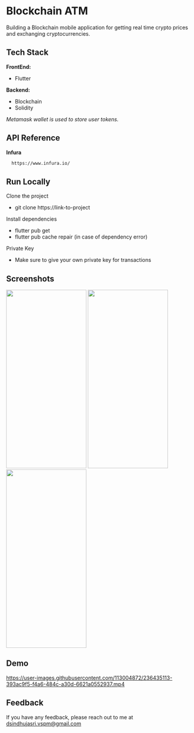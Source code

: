 # Blockchain ATM

Building a Blockchain mobile application for getting real time crypto prices and exchanging cryptocurrencies.

## Tech Stack

**FrontEnd:**

- Flutter

**Backend:**

- Blockchain
- Solidity

_Metamask wallet is used to store user tokens._

## API Reference

**Infura**

```bash
  https://www.infura.io/
```

## Run Locally

Clone the project

- git clone https://link-to-project

Install dependencies

- flutter pub get
- flutter pub cache repair (in case of dependency error)

Private Key

- Make sure to give your own private key for transactions

## Screenshots

<img src="https://user-images.githubusercontent.com/113004872/236425585-027d5530-5217-4933-941b-f5f1384f76cd.jpeg" width="216" height="480"> <img src="https://user-images.githubusercontent.com/113004872/236427213-f5cee95b-d15c-4c04-a9af-91205f7311de.jpeg" width="216" height="480"> <img src="https://user-images.githubusercontent.com/113004872/236427279-c6b3f7e0-1bb9-4519-9943-46cdfb456a50.jpeg" width="216" height="480">

## Demo

https://user-images.githubusercontent.com/113004872/236435113-393ac9f5-f4a6-484c-a30d-6621a0552937.mp4

## Feedback

If you have any feedback, please reach out to me at dsindhujasri.vspm@gmail.com
